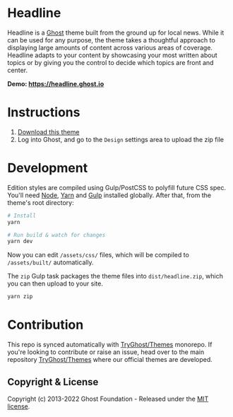 # Headline

Headline is a [Ghost](https://github.com/TryGhost/Ghost) theme built from the ground up for local news. While it can be used for any purpose, the theme takes a thoughtful approach to displaying large amounts of content across various areas of coverage. Headline adapts to your content by showcasing your most written about topics or by giving you the control to decide which topics are front and center.

**Demo: https://headline.ghost.io**

# Instructions

1. [Download this theme](https://github.com/TryGhost/Headline/archive/main.zip)
2. Log into Ghost, and go to the `Design` settings area to upload the zip file

# Development

Edition styles are compiled using Gulp/PostCSS to polyfill future CSS spec. You'll need [Node](https://nodejs.org/), [Yarn](https://yarnpkg.com/) and [Gulp](https://gulpjs.com) installed globally. After that, from the theme's root directory:

```bash
# Install
yarn

# Run build & watch for changes
yarn dev
```

Now you can edit `/assets/css/` files, which will be compiled to `/assets/built/` automatically.

The `zip` Gulp task packages the theme files into `dist/headline.zip`, which you can then upload to your site.

```bash
yarn zip
```

# Contribution

This repo is synced automatically with [TryGhost/Themes](https://github.com/TryGhost/Themes) monorepo. If you're looking to contribute or raise an issue, head over to the main repository [TryGhost/Themes](https://github.com/TryGhost/Themes) where our official themes are developed.

## Copyright & License

Copyright (c) 2013-2022 Ghost Foundation - Released under the [MIT license](LICENSE).
